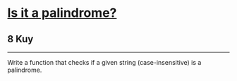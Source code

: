 <h1><a href="https://www.codewars.com/kata/57a1fd2ce298a731b20006a4">Is it a palindrome?</a></h1>
<h2>8 Kuy</h2>
<hr>

<p>Write a function that checks if a given string (case-insensitive) is a palindrome.</p>